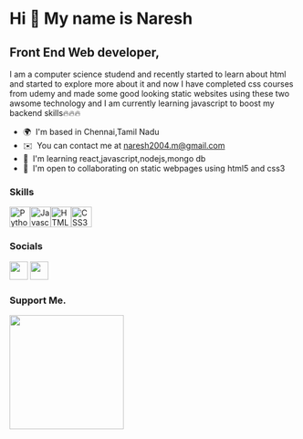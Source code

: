 Hi 👋 My name is Naresh
=======================

Front End Web developer,
-----------------------

I am a computer science studend and recently started to learn about html and started to explore more about it and now I have completed css courses from udemy and made some good looking static websites using these two awsome technology and I am currently learning javascript to boost my backend skills🔥🔥🔥

* 🌍  I'm based in Chennai,Tamil Nadu
* ✉️  You can contact me at [naresh2004.m@gmail.com](mailto:naresh2004.m@gmail.com)
* 🧠  I'm learning react,javascript,nodejs,mongo db
* 🤝  I'm open to collaborating on static webpages using html5 and css3

### Skills

<p align="left"><a href="https://www.python.org/" target="_blank" rel="noreferrer"><img src="https://cdn.jsdelivr.net/gh/devicons/devicon/icons/python/python-original.svg" width="36" height="36" alt="Python" /></a><a href="https://developer.mozilla.org/en-US/docs/Web/JavaScript" target="_blank" rel="noreferrer"><img src="https://cdn.jsdelivr.net/gh/devicons/devicon/icons/javascript/javascript-original.svg" width="36" height="36" alt="Javascript" /></a><a href="https://developer.mozilla.org/en-US/docs/Glossary/HTML5" target="_blank" rel="noreferrer"><img src="https://cdn.jsdelivr.net/gh/devicons/devicon/icons/html5/html5-plain.svg" width="36" height="36" alt="HTML5" /></a><a href="https://www.w3.org/TR/CSS/#css" target="_blank" rel="noreferrer"><img src="https://cdn.jsdelivr.net/gh/devicons/devicon/icons/css3/css3-plain.svg" width="36" height="36" alt="CSS3" /></a></p>


### Socials

<p align="left">
<a href="https://www.github.com/naresh-webdev" target="_blank" rel="noreferrer"><img src="https://raw.githubusercontent.com/danielcranney/readme-generator/main/public/icons/socials/github.svg" width="32" height="32" /></a>
<a href="https://www.twitter.com/naresh_webdev" target="_blank" rel="noreferrer"><img src="https://raw.githubusercontent.com/danielcranney/readme-generator/main/public/icons/socials/twitter.svg" width="32" height="32" /></a>
</p>

### Support Me.

<a href="https://www.buymeacoffee.com/NareshM"><img src="https://cdn.buymeacoffee.com/buttons/v2/default-yellow.png" width="200" /></a>
